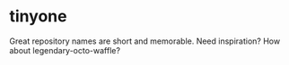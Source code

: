 # tinyone
Great repository names are short and memorable. Need inspiration? How about legendary-octo-waffle?
